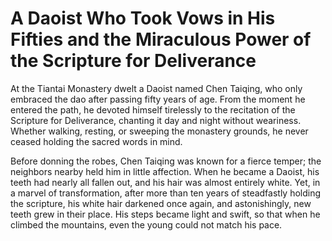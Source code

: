 # A Daoist Who Took Vows in His Fifties and the Miraculous Power of the Scripture for Deliverance

At the Tiantai Monastery dwelt a Daoist named Chen Taiqing, who only embraced the dao after passing fifty years of age. From the moment he entered the path, he devoted himself tirelessly to the recitation of the Scripture for Deliverance, chanting it day and night without weariness. Whether walking, resting, or sweeping the monastery grounds, he never ceased holding the sacred words in mind.

Before donning the robes, Chen Taiqing was known for a fierce temper; the neighbors nearby held him in little affection. When he became a Daoist, his teeth had nearly all fallen out, and his hair was almost entirely white. Yet, in a marvel of transformation, after more than ten years of steadfastly holding the scripture, his white hair darkened once again, and astonishingly, new teeth grew in their place. His steps became light and swift, so that when he climbed the mountains, even the young could not match his pace.